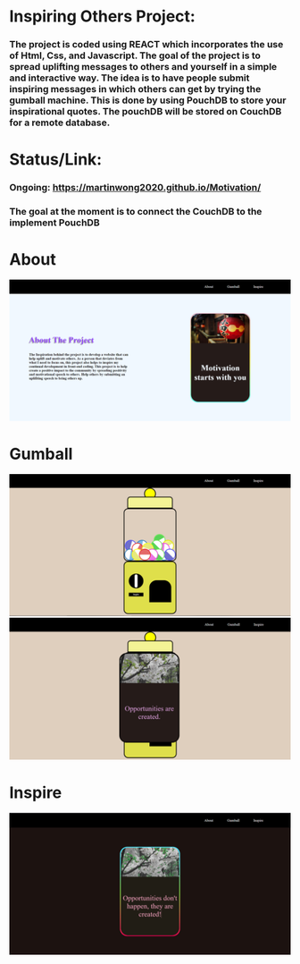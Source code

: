 # Inspiring Others Project:
### The project is coded using REACT which incorporates the use of Html, Css, and Javascript. The goal of the project is to spread uplifting messages to others and yourself in a simple and interactive way. The idea is to have people submit inspiring messages in which others can get by trying the gumball machine. This is done by using PouchDB to store your inspirational quotes. The pouchDB will be stored on CouchDB for a remote database. 
# Status/Link:
### Ongoing: https://martinwong2020.github.io/Motivation/

### The goal at the moment is to connect the CouchDB to the implement PouchDB

# About
![alt text](https://github.com/martinwong2020/Motivation/blob/main/src/images/about_img.PNG?raw=true)

# Gumball
![alt text](https://github.com/martinwong2020/Motivation/blob/main/src/images/gumball_img1.PNG?raw=true)
![alt text](https://github.com/martinwong2020/Motivation/blob/main/src/images/gumball_img2.PNG?raw=true)

# Inspire
![alt text](https://github.com/martinwong2020/Motivation/blob/main/src/images/inspire_img.PNG?raw=true)